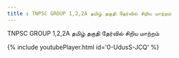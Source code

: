 ```yaml
---
title : TNPSC GROUP 1,2,2A தமிழ் தகுதி தேர்வில் சிறிய மாற்றம்
---
```


TNPSC GROUP 1,2,2A தமிழ் தகுதி தேர்வில் சிறிய மாற்றம்



{% include youtubePlayer.html id='0-UdusS-JCQ' %}
